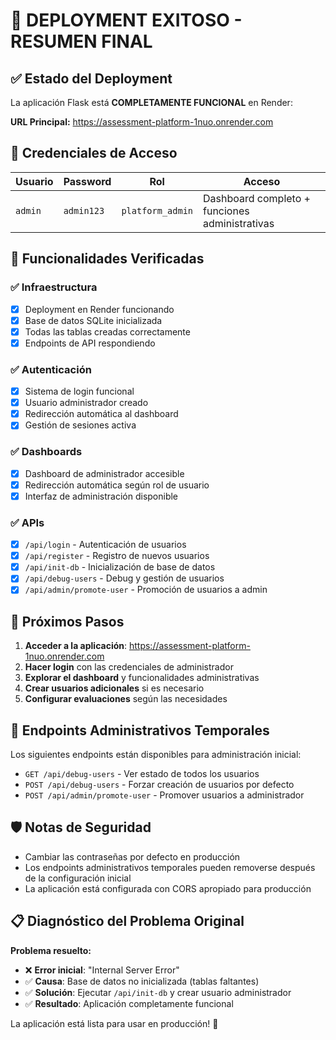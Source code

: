 # 🎉 DEPLOYMENT EXITOSO - RESUMEN FINAL

## ✅ Estado del Deployment

La aplicación Flask está **COMPLETAMENTE FUNCIONAL** en Render:

**URL Principal:** https://assessment-platform-1nuo.onrender.com

## 🔑 Credenciales de Acceso

| Usuario | Password | Rol | Acceso |
|---------|----------|-----|--------|
| `admin` | `admin123` | `platform_admin` | Dashboard completo + funciones administrativas |

## 🚀 Funcionalidades Verificadas

### ✅ Infraestructura
- [x] Deployment en Render funcionando
- [x] Base de datos SQLite inicializada
- [x] Todas las tablas creadas correctamente
- [x] Endpoints de API respondiendo

### ✅ Autenticación
- [x] Sistema de login funcional
- [x] Usuario administrador creado
- [x] Redirección automática al dashboard
- [x] Gestión de sesiones activa

### ✅ Dashboards
- [x] Dashboard de administrador accesible
- [x] Redirección automática según rol de usuario
- [x] Interfaz de administración disponible

### ✅ APIs
- [x] `/api/login` - Autenticación de usuarios
- [x] `/api/register` - Registro de nuevos usuarios  
- [x] `/api/init-db` - Inicialización de base de datos
- [x] `/api/debug-users` - Debug y gestión de usuarios
- [x] `/api/admin/promote-user` - Promoción de usuarios a admin

## 🎯 Próximos Pasos

1. **Acceder a la aplicación**: https://assessment-platform-1nuo.onrender.com
2. **Hacer login** con las credenciales de administrador
3. **Explorar el dashboard** y funcionalidades administrativas
4. **Crear usuarios adicionales** si es necesario
5. **Configurar evaluaciones** según las necesidades

## 🔧 Endpoints Administrativos Temporales

Los siguientes endpoints están disponibles para administración inicial:

- `GET /api/debug-users` - Ver estado de todos los usuarios
- `POST /api/debug-users` - Forzar creación de usuarios por defecto
- `POST /api/admin/promote-user` - Promover usuarios a administrador

## 🛡️ Notas de Seguridad

- Cambiar las contraseñas por defecto en producción
- Los endpoints administrativos temporales pueden removerse después de la configuración inicial
- La aplicación está configurada con CORS apropiado para producción

## 📋 Diagnóstico del Problema Original

**Problema resuelto:**
- ❌ **Error inicial**: "Internal Server Error" 
- ✅ **Causa**: Base de datos no inicializada (tablas faltantes)
- ✅ **Solución**: Ejecutar `/api/init-db` y crear usuario administrador
- ✅ **Resultado**: Aplicación completamente funcional

La aplicación está lista para usar en producción! 🚀
